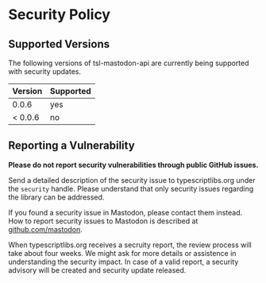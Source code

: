 Security Policy
===============



Supported Versions
------------------

The following versions of tsl-mastodon-api are currently being supported with security updates.

| Version | Supported          |
| ------- | ------------------ |
| 0.0.6   | yes                |
| < 0.0.6 | no                 |



Reporting a Vulnerability
-------------------------

**Please do not report security vulnerabilities through public GitHub issues.**

Send a detailed description of the security issue to typescriptlibs.org under the `security` handle.
Please understand that only security issues regarding the library can be addressed.

If you found a security issue in Mastodon, please contact them instead.
How to report security issues to Mastodon is described at [github.com/mastodon](https://github.com/mastodon/mastodon/security/policy).

When typescriptlibs.org receives a secruity report, the review process will take about four weeks.
We might ask for more details or assistence in understanding the security impact.
In case of a valid report, a security advisory will be created and security update released.
